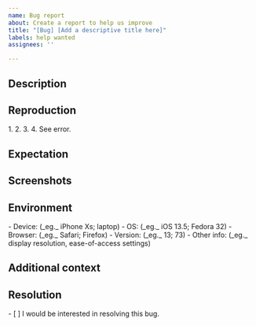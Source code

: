 ```yaml
---
name: Bug report
about: Create a report to help us improve
title: "[Bug] [Add a descriptive title here]"
labels: help wanted
assignees: ''

---
```


<h2> Description </h2>
<!-- Concisely describe the bug. -->

<h2> Reproduction </h2>
<!-- Provide detailed steps to reproduce the bug -->
1. <!-- Step 1 ... -->
2. <!-- Step 2 ... -->
3. <!-- Step 3 ... -->
4. See error.

<h2> Expectation </h2>
<!-- Concisely describe what you expected to happen. -->

<h2> Screenshots </h2>
<!-- Add screenshots to show the problem; or delete the section entirely. -->

<h2> Environment </h2>
<!-- Please complete this, unless you are certain the problem is not environment specific. -->
 - Device: (_eg._ iPhone Xs; laptop)
 - OS: (_eg._ iOS 13.5; Fedora 32)
 - Browser: (_eg._ Safari; Firefox)
 - Version: (_eg._ 13; 73)
 - Other info: (_eg._ display resolution, ease-of-access settings)

<h2> Additional context </h2>
<!-- Add any other context about the problem here; or delete the section entirely. -->

<h2> Resolution </h2>
<!-- Replace the [ ] with [x] to check the box. -->
- [ ] I would be interested in resolving this bug.
